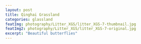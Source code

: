 ```yaml
---
layout: post
title: Qinghai Grassland
categories: glassland
featImg: photography/Litter_XGS/litter_XGS-7-thumbnail.jpg
featImg2: photography/Litter_XGS/litter_XGS-7-original.jpg
excerpt: "Beautiful butterflies"
---
```

